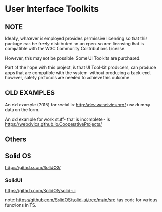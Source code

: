 # User Interface Toolkits

## NOTE
Ideally, whatever is employed provides permissive licensing so that this package can be freely distributed on an open-source licensing that is compatible with the W3C Community Contributions License. 

However, this may not be possible.  Some UI Toolkits are purchased.

Part of the hope with this project, is that UI Tool-kit producers, can produce apps that are compatible with the system, without producing a back-end.  however, safety protocols are needed to achieve this outcome.


## OLD EXAMPLES

An old example (2015) for social is: http://dev.webcivics.org/  use dummy data on the form. 

An old example for work stuff-  that is incomplete - is https://webcivics.github.io/CooperativeProjects/ 

## Others


## Solid OS
https://github.com/SolidOS/

### SolidUI
https://github.com/SolidOS/solid-ui

note: https://github.com/SolidOS/solid-ui/tree/main/src  has code for various functions in TS.
